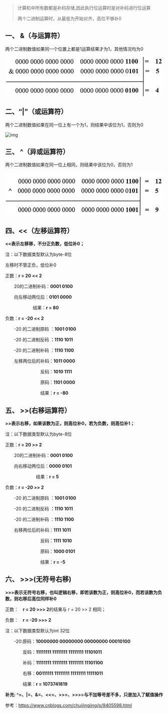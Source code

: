 > 计算机中所有数都是补码存储,因此执行位运算时是对补码进行位运算 
>
> 两个二进制运算时，从最低为开始对齐，高位不够补0

## 一、 &（与运算符）

 两个二进制数值如果同一个位置上都是1运算结果才为1，其他情况均为0

 ![img](../../../assets/img/&.gif) 

## 二、“|”（或运算符）

两个二进制数值如果在同一位上有一个为1，则结果中该位为1，否则为0

 ![img](../../..\assets\img\或.gif) 

## 三、 ^（异或运算符）

 两个二进制数值如果在同一位上相同，则结果中该位为0，否则为1

 ![img](../../../assets/img/^.gif) 

## 四、<<（左移运算符）

 **<<表示左移移，不分正负数，低位补0；**

注：以下数据类型默认为byte-8位

左移时不管正负，低位补0

正数：**r = 20 << 2**

　　20的二进制补码：**0001 0100**

　　向左移动两位后：**0101 0000**

　　　　  　　结果：**r = 80**

负数：**r = -20 << 2**

　　-20 的二进制原码 ：**1001 0100**

　　-20 的二进制反码 **：1110 1011**

　　-20 的二进制补码 ：**1110 1100**

　　左移两位后的补码：**1011 0000**

　　　　　　　　反码：**1010 1111**

　　　　　　　　原码：**1101 0000**

　　　　　　　　结果：**r = -80**

## 五、 >>(右移运算符）

 **>>表示右移，如果该数为正，则高位补0，若为负数，则高位补1；** 

注：以下数据类型默认为byte-8位

正数：**r = 20 >> 2**

　　20的二进制补码：**0001 0100**

　　向右移动两位后：**0000 0101**

　　　　　　　结果：**r = 5**

负数：**r = -20 >> 2**

　　-20 的二进制原码 ：**1001 0100**

　　-20 的二进制反码 **：1110 1011**

　　-20 的二进制补码 ：**1110 1100** 

　　右移两位后的补码：**1111 1011** 

　　　　　　　　反码：**1111 1010**

　　　　　　　　原码：**1000 0101**

　　　　　　　　结果：**r = -5**

## 六、 >>>(无符号右移)

**>>>表示无符号右移，也叫逻辑右移，即若该数为正，则高位补0，而若该数为负数，则右移后高位同样补0**

正数：　**r = 20 >>> 2**的结果与 r = 20 >> 2 相同；

负数：　**r = -20 >>> 2**

注：以下数据类型默认为int 32位

　　-20:原码：**10000000 00000000 00000000 00010100**

　　　　反码：**11111111 11111111  11111111  11101011**

　　　　补码：**11111111 11111111  11111111  11101100**

　　　　右移：**00111111 11111111  11111111  11111011**

　　　　结果：**r = 1073741819**

**补充:  ^=、|=、&=、<<=、>>=、>>>=与不加等号差不多，只是加入了赋值操作** 





参考：https://www.cnblogs.com/chuijingjing/p/9405598.html

